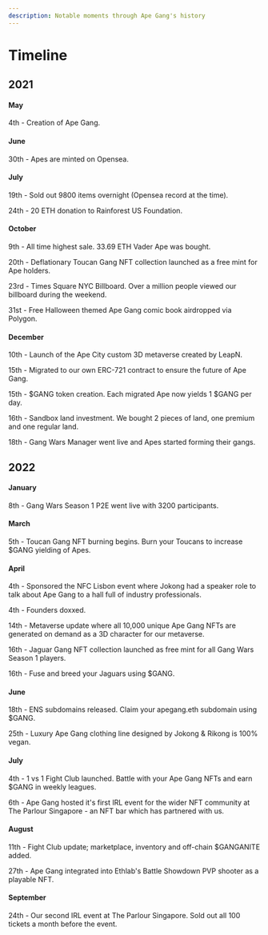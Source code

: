 ```yaml
---
description: Notable moments through Ape Gang's history
---
```


# Timeline

## 2021

#### May

4th - Creation of Ape Gang.

#### June

30th - Apes are minted on Opensea.

#### July

19th - Sold out 9800 items overnight (Opensea record at the time).

24th - 20 ETH donation to Rainforest US Foundation.

#### October

9th - All time highest sale. 33.69 ETH Vader Ape was bought.

20th - Deflationary Toucan Gang NFT collection launched as a free mint for Ape holders.

23rd - Times Square NYC Billboard. Over a million people viewed our billboard during the weekend.

31st - Free Halloween themed Ape Gang comic book airdropped via Polygon.

#### December

10th - Launch of the Ape City custom 3D metaverse created by LeapN.

15th - Migrated to our own ERC-721 contract to ensure the future of Ape Gang.

15th - $GANG token creation. Each migrated Ape now yields 1 $GANG per day.

16th - Sandbox land investment. We bought 2 pieces of land, one premium and one regular land.

18th - Gang Wars Manager went live and Apes started forming their gangs.

## 2022

#### January

8th - Gang Wars Season 1 P2E went live with 3200 participants.

#### March

5th - Toucan Gang NFT burning begins. Burn your Toucans to increase $GANG yielding of Apes.

#### April

4th - Sponsored the NFC Lisbon event where Jokong had a speaker role to talk about Ape Gang to a hall full of industry professionals.

4th - Founders doxxed.

14th - Metaverse update where all 10,000 unique Ape Gang NFTs are generated on demand as a 3D character for our metaverse.

16th - Jaguar Gang NFT collection launched as free mint for all Gang Wars Season 1 players.

16th - Fuse and breed your Jaguars using $GANG.

#### June

18th - ENS subdomains released. Claim your apegang.eth subdomain using $GANG.

25th - Luxury Ape Gang clothing line designed by Jokong & Rikong is 100% vegan.

#### July

4th - 1 vs 1 Fight Club launched. Battle with your Ape Gang NFTs and earn $GANG in weekly leagues.

6th - Ape Gang hosted it's first IRL event for the wider NFT community at The Parlour Singapore - an NFT bar which has partnered with us.

#### August

11th - Fight Club update; marketplace, inventory and off-chain $GANGANITE added.

27th - Ape Gang integrated into Ethlab's Battle Showdown PVP shooter as a playable NFT.

#### September

24th - Our second IRL event at The Parlour Singapore. Sold out all 100 tickets a month before the event.
